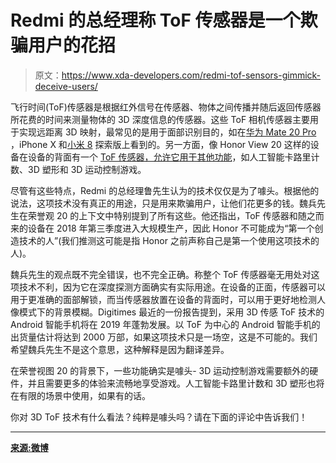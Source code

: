 # Redmi 的总经理称 ToF 传感器是一个欺骗用户的花招

> 原文：<https://www.xda-developers.com/redmi-tof-sensors-gimmick-deceive-users/>

飞行时间(ToF)传感器是根据红外信号在传感器、物体之间传播并随后返回传感器所花费的时间来测量物体的 3D 深度信息的传感器。这些 ToF 相机传感器主要用于实现远距离 3D 映射，最常见的是用于面部识别目的，如在[华为 Mate 20 Pro](https://www.xda-developers.com/huawei-mate-20-pro-mate-20-x-ai-color-mode-photos/) ，iPhone X 和[小米 8](https://forum.xda-developers.com/mi-8) 探索版上看到的。另一方面，像 Honor View 20 这样的设备在设备的背面有一个 [ToF 传感器，允许它](https://www.xda-developers.com/honor-view-20-hands-on-first-impressions-review/)[用于其他功能](https://www.xda-developers.com/honor-view20-review/)，如人工智能卡路里计数、3D 塑形和 3D 运动控制游戏。

尽管有这些特点，Redmi 的总经理鲁先生认为的技术仅仅是为了噱头。根据他的说法，这项技术没有真正的用途，只是用来欺骗用户，让他们花更多的钱。魏兵先生在荣誉观 20 的上下文中特别提到了所有这些。他还指出，ToF 传感器和随之而来的设备在 2018 年第三季度进入大规模生产，因此 Honor 不可能成为“第一个创造技术的人”(我们推测这可能是指 Honor 之前声称自己是第一个使用这项技术的人)。

魏兵先生的观点既不完全错误，也不完全正确。称整个 ToF 传感器毫无用处对这项技术不利，因为它在深度探测方面确实有实际用途。在设备的正面，传感器可以用于更准确的面部解锁，而当传感器放置在设备的背面时，可以用于更好地检测人像模式下的背景模糊。Digitimes 最近的一份报告提到，采用 3D 传感 ToF 技术的 Android 智能手机将在 2019 年蓬勃发展。以 ToF 为中心的 Android 智能手机的出货量估计将达到 2000 万部，如果这项技术只是一场空，这是不可能的。我们希望魏兵先生不是这个意思，这种解释是因为翻译差异。

在荣誉视图 20 的背景下，一些功能确实是噱头- 3D 运动控制游戏需要额外的硬件，并且需要更多的体验来流畅地享受游戏。人工智能卡路里计数和 3D 塑形也将在有限的场景中使用，如果有的话。

你对 3D ToF 技术有什么看法？纯粹是噱头吗？请在下面的评论中告诉我们！

* * *

[**来源:微博**](https://www.weibo.com/1892653244/HgK8jp1pP?type=comment)